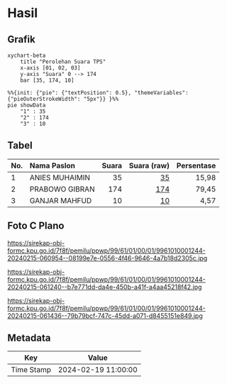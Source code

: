 # Hasil

## Grafik

```mermaid
xychart-beta
    title "Perolehan Suara TPS"
    x-axis [01, 02, 03]
    y-axis "Suara" 0 --> 174
    bar [35, 174, 10]
```

```mermaid
%%{init: {"pie": {"textPosition": 0.5}, "themeVariables": {"pieOuterStrokeWidth": "5px"}} }%%
pie showData
    "1" : 35
    "2" : 174
    "3" : 10
```

## Tabel

| No. | Nama Paslon    | Suara | Suara (raw) | Persentase |
|:--- |:-------------- | -----:| -----------:| ----------:|
| 1   | ANIES MUHAIMIN | 35    | [35][p-1]   | 15,98      |
| 2   | PRABOWO GIBRAN | 174   | [174][p-2]  | 79,45      |
| 3   | GANJAR MAHFUD  | 10    | [10][p-3]   | 4,57       |


[p-1]: https://github.com/gigit-pemilu/pemilu-2024-99-luar-negeri/blob/main/pilpres/hitung-suara/sub/99-luar-negeri/sub/61-kota-kinabalu-malaysia/sub/01-kota-kinabalu-malaysia/sub/0001-kota-kinabalu-malaysia/sub/244-ksk-233/sub/paslon-1.txt
[p-2]: https://github.com/gigit-pemilu/pemilu-2024-99-luar-negeri/blob/main/pilpres/hitung-suara/sub/99-luar-negeri/sub/61-kota-kinabalu-malaysia/sub/01-kota-kinabalu-malaysia/sub/0001-kota-kinabalu-malaysia/sub/244-ksk-233/sub/paslon-2.txt
[p-3]: https://github.com/gigit-pemilu/pemilu-2024-99-luar-negeri/blob/main/pilpres/hitung-suara/sub/99-luar-negeri/sub/61-kota-kinabalu-malaysia/sub/01-kota-kinabalu-malaysia/sub/0001-kota-kinabalu-malaysia/sub/244-ksk-233/sub/paslon-3.txt

## Foto C Plano

https://sirekap-obj-formc.kpu.go.id/7f8f/pemilu/ppwp/99/61/01/00/01/9961010001244-20240215-060954--08199e7e-0556-4f46-9646-4a7b18d2305c.jpg

https://sirekap-obj-formc.kpu.go.id/7f8f/pemilu/ppwp/99/61/01/00/01/9961010001244-20240215-061240--b7e771dd-da4e-450b-a41f-a4aa45218f42.jpg

https://sirekap-obj-formc.kpu.go.id/7f8f/pemilu/ppwp/99/61/01/00/01/9961010001244-20240215-061436--79b79bcf-747c-45dd-a071-d8455151e849.jpg


## Metadata

| Key        | Value               |
| ---------- | ------------------- |
| Time Stamp | 2024-02-19 11:00:00 |



